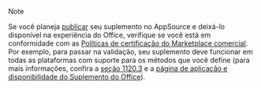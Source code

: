> [!NOTE]
> Se você planeja [publicar](../publish/publish.md) seu suplemento no AppSource e deixá-lo disponível na experiência do Office, verifique se você está em conformidade com as [Políticas de certificação do Marketplace comercial](/legal/marketplace/certification-policies). Por exemplo, para passar na validação, seu suplemento deve funcionar em todas as plataformas com suporte para os métodos que você define (para mais informações, confira a [seção 1120.3](/legal/marketplace/certification-policies#11203-functionality) e a [página de aplicação e disponibilidade do Suplemento do Office](/javascript/api/requirement-sets)).